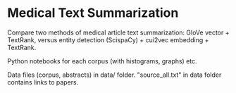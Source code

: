 # Medical Text Summarization

Compare two methods of medical article text summarization: GloVe vector + TextRank, versus entity detection (ScispaCy) + cui2vec embedding + TextRank.

Python notebooks for each corpus (with histograms, graphs) etc.

Data files (corpus, abstracts) in data/ folder. "source_all.txt" in data folder contains links to papers.
